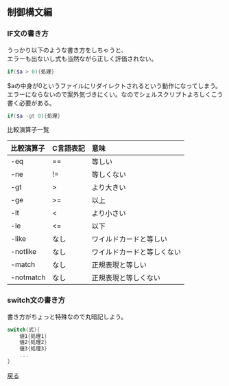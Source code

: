 ## 制御構文編

### IF文の書き方

うっかり以下のような書き方をしちゃうと、  
エラーも出ないし式も当然ながら正しく評価されない。

```powershell
if($a > 0){処理}
```

$aの中身が0というファイルにリダイレクトされるという動作になってしまう。  
エラーにならないので案外気づきにくい。なのでシェルスクリプトよろしくこう書く必要がある。

```powershell
if($a -gt 0){処理}
```
比較演算子一覧

| 比較演算子 | C言語表記 | 意味 |
| :--- | :--- | :--- |
| -eq | == | 等しい |
| -ne | != | 等しくない |
| -gt | > | より大きい |
| -ge | >= | 以上 |
| -lt | < | より小さい |
| -le | <= | 以下 |
| -like | なし | ワイルドカードと等しい |
| -notlike | なし | ワイルドカードと等しくない |
| -match | なし | 正規表現と等しい |
| -notmatch | なし | 正規表現と等しくない |


### switch文の書き方

書き方がちょっと特殊なので丸暗記しよう。

```powershell
switch(式){
    値1{処理1}
    値2{処理2}
    値3{処理3}
    ...
}
```

[戻る](/README.md)
